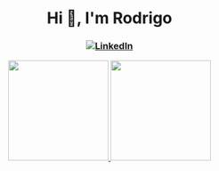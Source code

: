 <h1 align="center">Hi 👋, I'm Rodrigo</h1>
<h3 align="center"> 
    <a href="https://www.linkedin.com/">
    <img src="https://img.shields.io/badge/-LinkedIn-blue?style=flat-square&logo=Linkedin&logoColor=white" align="center" title="My LinkedIn" alt="LinkedIn">
    </a>
</h3>


<div align="center">
<a href="https://github.com/RodrigoRodrigoRodrigo">
<img height="180em" src="https://github-readme-stats.vercel.app/api?username=RodrigoRodrigoRodrigo&show_icons=true&theme=dark&include_all_commits=true&count_private=true"/>
<img height="180em" src="https://github-readme-stats.vercel.app/api/top-langs/?username=RodrigoRodrigoRodrigo&layout=compact&langs_count=7&theme=dark"/>
</div>
